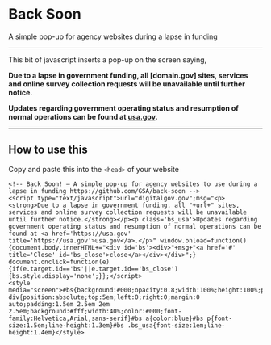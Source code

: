 # Back Soon

A simple pop-up for agency websites during a lapse in funding

---


This bit of javascript inserts a pop-up on the screen saying,

**Due to a lapse in government funding, all [domain.gov] sites, services and online survey collection requests will be unavailable until further notice.**

**Updates regarding government operating status and resumption of normal operations can be found at <a href='https://usa.gov' title='https://usa.gov'>usa.gov</a>.**


---


## How to use this
Copy and paste this into the `<head>` of your website

```
<!-- Back Soon! — A simple pop-up for agency websites to use during a lapse in funding https://github.com/GSA/back-soon -->
<script type="text/javascript">url="digitalgov.gov";msg="<p><strong>Due to a lapse in government funding, all "+url+" sites, services and online survey collection requests will be unavailable until further notice.</strong></p><p class='bs_usa'>Updates regarding government operating status and resumption of normal operations can be found at <a href='https://usa.gov' title='https://usa.gov'>usa.gov</a>.</p>" window.onload=function(){document.body.innerHTML+="<div id='bs'><div>"+msg+"<a href='#' title='Close' id='bs_close'>close</a></div></div>";} document.onclick=function(e){if(e.target.id=='bs'||e.target.id=='bs_close'){bs.style.display='none';}};</script>
<style media="screen">#bs{background:#000;opacity:0.8;width:100%;height:100%;position:absolute;top:0;left:0;right:0;bottom:0}#bs div{position:absolute;top:5em;left:0;right:0;margin:0 auto;padding:1.5em 2.5em 2em 2.5em;background:#fff;width:40%;color:#000;font-family:Helvetica,Arial,sans-serif}#bs a{color:blue}#bs p{font-size:1.5em;line-height:1.3em}#bs .bs_usa{font-size:1em;line-height:1.4em}</style>

```
